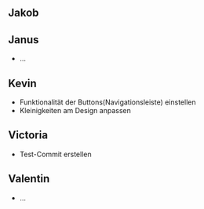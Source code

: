 ## Jakob

## Janus

-   ...

## Kevin

-   Funktionalität der Buttons(Navigationsleiste) einstellen
-   Kleinigkeiten am Design anpassen

## Victoria

-   Test-Commit erstellen

## Valentin

-   ...
